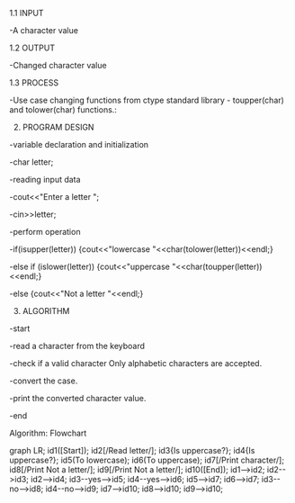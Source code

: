 1.1 INPUT

-A character value

1.2 OUTPUT

-Changed character value

1.3 PROCESS

-Use case changing functions from ctype standard library - toupper(char) and tolower(char) functions.:

2. PROGRAM DESIGN

-variable declaration and initialization 

-char letter;

-reading input data

-cout<<"Enter a letter ";

-cin>>letter;

-perform operation 

-if(isupper(letter)) {cout<<"lowercase "<<char(tolower(letter))<<endl;}

-else if (islower(letter)) {cout<<"uppercase "<<char(toupper(letter))<<endl;}

-else {cout<<"Not a letter "<<endl;}

3. ALGORITHM

-start

-read a character from the keyboard

-check if a valid character Only alphabetic characters are accepted.

-convert the case.

-print the converted character value.

-end


Algorithm: Flowchart

graph LR;
id1([Start]);
id2[/Read letter/];
id3{Is uppercase?};
id4{Is uppercase?};
id5(To lowercase);
id6(To uppercase);
id7[/Print character/];
id8[/Print Not a letter/];
id9[/Print Not a letter/];
id10([End]);
id1-->id2;
id2-->id3;
id2-->id4;
id3--yes-->id5;
id4--yes-->id6;
id5-->id7;
id6-->id7;
id3--no-->id8;
id4--no-->id9;
id7-->id10;
id8-->id10;
id9-->id10;


